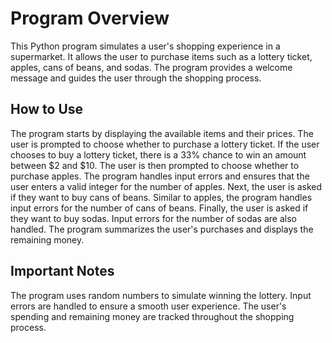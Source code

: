 # Program Overview
This Python program simulates a user's shopping experience in a supermarket. It allows the user to purchase items such as a lottery ticket, apples, cans of beans, and sodas. The program provides a welcome message and guides the user through the shopping process.

## How to Use
The program starts by displaying the available items and their prices.
The user is prompted to choose whether to purchase a lottery ticket.
If the user chooses to buy a lottery ticket, there is a 33% chance to win an amount between $2 and $10.
The user is then prompted to choose whether to purchase apples.
The program handles input errors and ensures that the user enters a valid integer for the number of apples.
Next, the user is asked if they want to buy cans of beans.
Similar to apples, the program handles input errors for the number of cans of beans.
Finally, the user is asked if they want to buy sodas.
Input errors for the number of sodas are also handled.
The program summarizes the user's purchases and displays the remaining money.

## Important Notes
The program uses random numbers to simulate winning the lottery.
Input errors are handled to ensure a smooth user experience.
The user's spending and remaining money are tracked throughout the shopping process.
